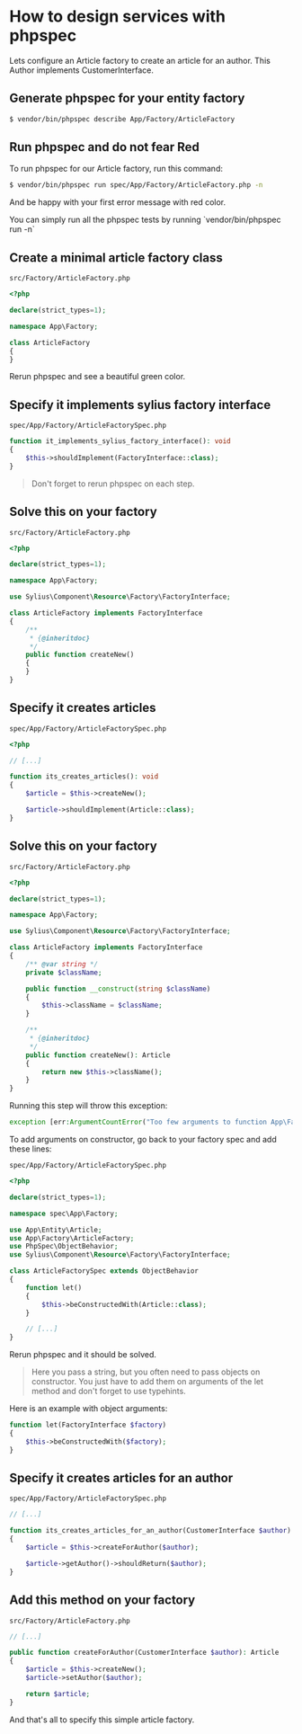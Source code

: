 # How to design services with phpspec

Lets configure an Article factory to create an article for an author.
This Author implements CustomerInterface.

## Generate phpspec for your entity factory

```bash
$ vendor/bin/phpspec describe App/Factory/ArticleFactory
```

## Run phpspec and do not fear Red

To run phpspec for our Article factory, run this command:

```bash
$ vendor/bin/phpspec run spec/App/Factory/ArticleFactory.php -n
```

And be happy with your first error message with red color.

<div markdown="1" class="block-note">
You can simply run all the phpspec tests by running `vendor/bin/phpspec run -n`
</div>

## Create a minimal article factory class

`src/Factory/ArticleFactory.php`
```php
<?php

declare(strict_types=1);

namespace App\Factory;

class ArticleFactory
{
}
```

Rerun phpspec and see a beautiful green color.

## Specify it implements sylius factory interface

`spec/App/Factory/ArticleFactorySpec.php`
```php
function it_implements_sylius_factory_interface(): void
{
    $this->shouldImplement(FactoryInterface::class);
}
```

> Don't forget to rerun phpspec on each step.

## Solve this on your factory

`src/Factory/ArticleFactory.php`
```php
<?php

declare(strict_types=1);

namespace App\Factory;

use Sylius\Component\Resource\Factory\FactoryInterface;

class ArticleFactory implements FactoryInterface
{
    /**
     * {@inheritdoc}
     */
    public function createNew()
    {
    }
}
```

## Specify it creates articles

`spec/App/Factory/ArticleFactorySpec.php`
```php
<?php

// [...]

function its_creates_articles(): void
{
    $article = $this->createNew();

    $article->shouldImplement(Article::class);
}
```

Solve this on your factory
--------------------------

`src/Factory/ArticleFactory.php`
```php
<?php

declare(strict_types=1);

namespace App\Factory;

use Sylius\Component\Resource\Factory\FactoryInterface;

class ArticleFactory implements FactoryInterface
{
    /** @var string */
    private $className;

    public function __construct(string $className)
    {
        $this->className = $className;
    }

    /**
     * {@inheritdoc}
     */
    public function createNew(): Article
    {
        return new $this->className();
    }
}
```

Running this step will throw this exception:

```php
exception [err:ArgumentCountError("Too few arguments to function App\Factory\ArticleFactory::__construct(), 0 passed and exactly 1 expected")] has been thrown.
```

To add arguments on constructor, go back to your factory spec and add these lines:

`spec/App/Factory/ArticleFactorySpec.php`
```php
<?php

declare(strict_types=1);

namespace spec\App\Factory;

use App\Entity\Article;
use App\Factory\ArticleFactory;
use PhpSpec\ObjectBehavior;
use Sylius\Component\Resource\Factory\FactoryInterface;

class ArticleFactorySpec extends ObjectBehavior
{
    function let()
    {
        $this->beConstructedWith(Article::class);
    }

    // [...]
}
```

Rerun phpspec and it should be solved.

> Here you pass a string, but you often need to pass objects on constructor. You just have to add them on arguments of the let method and don't forget to use typehints.

Here is an example with object arguments:

```php
function let(FactoryInterface $factory)
{
    $this->beConstructedWith($factory);
}
```

## Specify it creates articles for an author

`spec/App/Factory/ArticleFactorySpec.php`
```php
// [...]

function its_creates_articles_for_an_author(CustomerInterface $author): void
{
    $article = $this->createForAuthor($author);

    $article->getAuthor()->shouldReturn($author);
}
```

Add this method on your factory
-------------------------------

`src/Factory/ArticleFactory.php`
```php
// [...]

public function createForAuthor(CustomerInterface $author): Article
{
    $article = $this->createNew();
    $article->setAuthor($author);

    return $article;
}
```

And that's all to specify this simple article factory.
